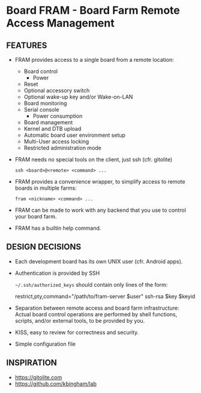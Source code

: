 # Board FRAM - Board Farm Remote Access Management

## FEATURES

  - FRAM provides access to a single board from a remote location:
      - Board control
          - Power
	  - Reset
	  - Optional accessory switch
	  - Optional wake-up key and/or Wake-on-LAN
      - Board monitoring
	  - Serial console
          - Power consumption
      - Board management
	  - Kernel and DTB upload
	  - Automatic board user environment setup
	  - Multi-User access locking
	  - Restricted administration mode

  - FRAM needs no special tools on the client, just ssh (cfr. gitolite)

    `ssh <board>@<remote> <command> ...`

  - FRAM provides a convenience wrapper, to simplify access to remote boards in
    multiple farms:

    `fram <nickname> <command> ...`

  - FRAM can be made to work with any backend that you use to control your
    board farm.

  - FRAM has a builtin help command.


## DESIGN DECISIONS

  - Each development board has its own UNIX user (cfr. Android apps).

  - Authentication is provided by SSH

    `~/.ssh/authorized_keys` should contain only lines of the form:

	restrict,pty,command="/path/to/fram-server $user" ssh-rsa $key $keyid

  - Separation between remote access and board farm infrastructure: Actual
    board control operations are performed by shell functions, scripts, and/or
    external tools, to be provided by you.

  - KISS, easy to review for correctness and security.

  - Simple configuration file


## INSPIRATION

  - https://gitolite.com
  - https://github.com/kbingham/lab
